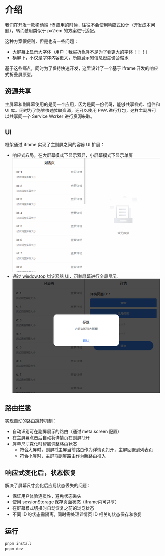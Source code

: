# 介绍

我们在开发一款移动端 H5 应用的时候，往往不会使用响应式设计（开发成本问题），转而使用类似于 px2rem 的方案进行适配。

这种方案很便利，但是也有一些问题：
 - 大屏幕上显示大字体（用户：我买折叠屏不是为了看更大的字体！！！）
 - 横屏下，不仅是字体内容更大，所能展示的信息密度也会缩水

基于这些痛点，同时为了保持快速开发，这里设计了一个基于 iframe 开发的响应式折叠屏原型。

## 资源共享

主屏幕和副屏幕使用的是同一个应用，因为是同一份代码，能够共享样式、组件和 UI 库。同时为了能够快速拉取资源，还可以使用 PWA 进行打包，这样主副屏可以共享同一个 Service Worker 进行资源来取。

## UI

框架通过 iframe 实现了主副屏之间的容器 UI 扩展：

- 响应式布局，在大屏幕模式下显示双屏，小屏幕模式下显示单屏
  ![image](./assets/responsive.gif)
- 通过 window.top 绑定容器 UI，可跨屏幕进行全局展示。
  ![image](./assets/container-dialog.png)

## 路由拦截

实现自动的路由跳转机制：

- 自动识别可在副屏展示的路由（通过 meta.screen 配置）
- 在主屏幕点击后自动将详情页在副屏打开
- 屏幕尺寸变化时智能调整路由状态
  - 符合大屏时，副屏将主屏当前路由作为详情页打开，主屏回退到列表页
  - 符合小屏时，主屏将副屏路由作为新路由推入

## 响应式变化后，状态恢复

解决了屏幕尺寸变化后应用状态丢失的问题：

- 保证用户体验连贯性，避免状态丢失
- 使用 sessionStorage 保存页面状态（iframe内可共享）
- 在屏幕模式切换时自动恢复之前的浏览状态
- 不同 ID 的状态需隔离，同时需处理详情页 ID 相关的状态保存和恢复

## 运行

```bash
pnpm install
pnpm dev
```
